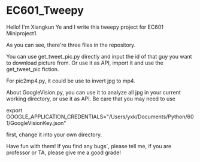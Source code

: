 # EC601_Tweepy

Hello! I'm Xiangkun Ye and I write this tweepy project for EC601 Miniproject1.

As you can see, there're three files in the repository.

You can use get_tweet_pic.py directly and input the id of that guy you want to download picture from. Or use it as API, import it and use the get_tweet_pic fiction.

For pic2mp4.py, it could be use to invert jpg to mp4.

About GoogleVision.py, you can use it to analyze all jpg in your current working directory, or use it as API. Be care that you may need to use 

export GOOGLE_APPLICATION_CREDENTIALS="/Users/yxk/Documents/Python/601/GoogleVisionKey.json" 

first, change it into your own directory.

Have fun with them! If you find any bugs`, please tell me, if you are professor or TA, please give me a good grade!
